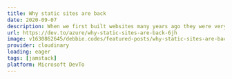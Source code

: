 ```yaml
---
title: Why static sites are back
date: 2020-09-07
description: When we first built websites many years ago they were very static. It was all we knew. Html with some CSS and a tiny bit of JavaScript. A typical website from 1996, SpaceJam which really shows how static sites are.
url: https://dev.to/azure/why-static-sites-are-back-6jh
image: v1630862645/debbie.codes/featured-posts/why-static-sites-are-back_tw2bgc
provider: cloudinary
loading: eager
tags: [jamstack]
platform: Microsoft DevTo
---
```

